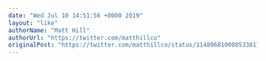 ```yaml
---
date: "Wed Jul 10 14:51:56 +0000 2019"
layout: "like"
authorName: "Matt Hill"
authorUrl: "https://twitter.com/matthillco"
originalPost: "https://twitter.com/matthillco/status/1148968100085338113"
---
```

